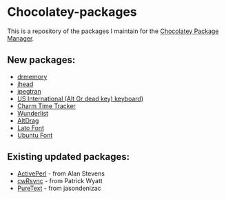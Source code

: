 # Chocolatey-packages

This is a repository of the packages I maintain for the [Chocolatey Package Manager](http://chocolatey.org/).

## New packages:

 * [drmemory](http://www.drmemory.org/)
 * [jhead](http://www.sentex.net/~mwandel/jhead/)
 * [jpegtran](http://jpegclub.org/jpegtran/)
 * [US International (Alt Gr dead key) keyboard)](https://code.google.com/p/usialtgr/)
 * [Charm Time Tracker](https://github.com/KDAB/Charm)
 * [Wunderlist](https://www.wunderlist.com/)
 * [AltDrag](https://code.google.com/p/altdrag/)
 * [Lato Font](http://latofonts.com/)
 * [Ubuntu Font](http://font.ubuntu.com/)

## Existing updated packages:
 * [ActivePerl](http://chocolatey.org/packages/ActivePerl) - from Alan Stevens
 * [cwRsync](http://chocolatey.org/packages/cwrsync) - from Patrick Wyatt
 * [PureText](http://chocolatey.org/packages/puretext) - from jasondenizac

